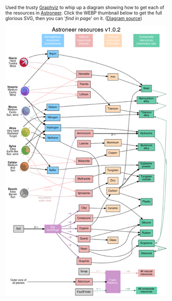 <!--
.. title: Astroneer Resource Graph
.. slug: astroneer-resource-graph
.. date: 2023-04-11 10:01:51 UTC-05:00
.. tags: geek,media,videogame,videogame,did-not-finish
-->

Used the trusty [Graphviz](https://graphviz.org/) to whip up a diagram showing how to
get each of the resources in [Astroneer](https://astroneer.space/). Click the WEBP
thumbnail below to get the full glorious SVG, then you can '*find in page*' on it.
([Diagram source](/files/2023/astroneer/astroneer-resources-graph.dot))

[![Astroneer Resource Graph](/files/2023/astroneer/astroneer-resources-graph-thumb.webp)](/files/2023/astroneer/astroneer-resources-graph.svg)


